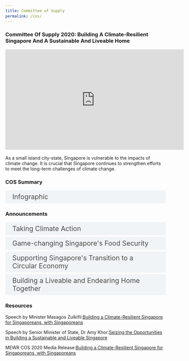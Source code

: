 ```yaml
---
title: Committee of Supply
permalink: /cos/
---
```

<style>

input {
	display: none;
}
label {
	display: block;
	padding: 8px 22px;
	margin: 0 0 5px 0;
	cursor: pointor;
	background: #F0F4F6;
	border-radius: 3px;
	color: #484848;
	transition: ease .5s;
	font-size: 1.5em;
}

label:hover {
	background: #4a96b0;
	color: #FFF;
}

.accordion-content {
	/* background: #E2E5F6; */
	padding: 10px 0px 30px 30px;
	/* border: 1px solid #484848; */
	margin: 0 0 1px 0;
	border-radius: 3px;
}

input + label + .accordion-content {
	display: none;
}

input:checked + label + .accordion-content {
	display: none;
}

input:checked + label + .accordion-content {
	display: block;
}

</style>
<!-- End of accordion -->

<div class="container">


<h3><b>Committee Of Supply 2020: Building A Climate-Resilient Singapore And A Sustainable And Liveable Home</b></h3>

<div class="bp-youtube">  

<iframe width="560" height="315" src="https://www.youtube.com/embed/k_rq9hxDD7I" frameborder="0" allow="accelerometer; autoplay; clipboard-write; encrypted-media; gyroscope; picture-in-picture" allowfullscreen></iframe>  

</div>  

<p>As a small island city-state, Singapore is vulnerable to the impacts of climate change. It is crucial that Singapore continues to strengthen efforts to meet the long-term challenges of climate change.</p>

<h3 id="cos-summary">COS Summary</h3>
<div>
	<input type="checkbox" id="title1"  /><label for="title1">Infographic</label>
	<div class="accordion-content">
        <img src="/news/news-images/press-release-2020-03-04-infographic-mewr-image-1.png" alt="infographic">    
        </div>  
</div>  

<a id="announcements"></a>

<h3>Announcements</h3>
<div>
	<input type="checkbox" id="title2"  /><label for="title2">Taking Climate Action</label>
	<div class="accordion-content">
    <p>We have put in place a comprehensive suite of measures to reduce carbon emissions across all sectors. This includes the implementation of a carbon tax, efforts to improve industrial energy efficiency, and the greening of our transport. We are introducing further measures to mitigate climate change.</p>
    <p>a) <strong>Reducing the emission of hydrofluorocarbons (HFCs)</strong></p>
    <img src="/news/news-images/cos-image-1.jpg" alt="image 1">  
    <p>A package of mitigation measures will be introduced to reduce the emission of hydrofluorocarbons. The proper recovery, reclamation and destruction of spent refrigerants will be mandated, along with restrictions on equipment using HFCs with high global warming potential.</p>  
    <p>b) <strong>Encouraging climate-friendly choices</strong><br>  A S$24.8 million Climate-Friendly Household Package will be introduced to help households living in 1- to 3-room flats purchase energy-efficient appliances and water-efficient shower fittings.</p>  
    <p>c) <strong>Green waterworks</strong></p>  
    <img src="/news/news-images/cos-image-2.jpg" alt="image 2">  
    <p>PUB will be deploying floating solar PV systems at Bedok, Lower Seletar, and Tengeh Reservoirs by 2021. With this, Singapore will be one of the few countries in the world to have 100% green waterworks.</p>  
    <p>d) <strong>Reducing vehicular emissions</strong><br>  To support the shift to cleaner commercial vehicles, a new Commercial Vehicle Emissions Scheme will be introduced for new Light Goods Vehicles. The Early Turnover Scheme (ETS) will also be enhanced to encourage the early turnover of existing pollutive commercial vehicles.</p>  
    <p>e) <strong>Coastal protection</strong></p>
    <img src="/news/news-images/cos-image-3.jpg" alt="image 3">  
    <p>PUB will take on the role of the nation Coastal Protection Agency from April 2020, to lead national efforts across the public and private sector. A Coastal and Flood Protection Fund will be set up within PUB, with an initial funding of $5 billion from the Ministry of Finance.</p>  
  </div>
	<input type="checkbox" id="title3"  /><label for="title3">Game-changing Singapore's Food Security</label>
	<div class="accordion-content">  
    <div class="bp-youtube">  
    <iframe width="560" height="315" src="https://www.youtube.com/embed/Sl2bZOxOR9A" frameborder="0" allow="accelerometer; autoplay; clipboard-write; encrypted-media; gyroscope; picture-in-picture" allowfullscreen></iframe>  
    </div>  
    <p>Climate change is anticipated to affect access to critical resources such as food. To be more resilient against disruptions in our food supply, Singapore is pursuing three strategies:</p>
		<p>(i) further diversifying food import sources;</p>
		<p>(ii) growing food overseas; and</p>
		<p>(iii) increasing local food production.</p>
		<p>We have an ambitious ’30-by-30’ vision — to meet 30 per cent of our nutritional needs with food produced in Singapore, by 2030. We will continue to safeguard food safety in Singapore with the following initiatives.</p>
		<img src="/news/news-images/cos-image-4.jpg" alt="image 4">
    <p><em>Producing Local Food Sustainably</em></p>  
    <p>The Singapore Food Agency (SFA) will study how the larger Lim Chu Kang agriculture area can be planned and developed to enhance food production and reduce the cost of production for farms.</p>
		<p>SFA will also study the expansion of sustainable sea-based fish farming. SFA is working with Enterprise Singapore (ESG) to develop a Clean and Green Standard for urban farms to help local farms brand their products as fresh and grown in cleaner environments. This will help differentiate their products in local and overseas markets.</p>
		<p>To support farms in their productivity-enhancing investments, the Agriculture Productivity Fund (APF) will be extended till the end of 2020. Building on the novel food regulatory framework implemented last year, SFA will establish an international expert working group to provide scientific advice on food safety.</p>
		<p><em>Ensuring Food Safety</em></p>
		<p>To safeguard food safety, food establishments which pose higher food safety risks such as caterers and central kitchens will be required to install CCTVs. Food establishments catering to vulnerable groups such as preschools, kindergartens and nursing homes will be required to maintain food retention samples.</p>
		<p>SFA will introduce a unified framework to license and recognise food establishments. Food establishments with higher food safety assurance will be recognised with longer licence durations.</p>  
    <p><em>Supporting Community Involvement in Urban Farming</em></p>  
    <img src="/news/news-images/cos-image-5.png" alt="image 5">  
    <p>To strengthen community involvement in food security initiatives, SFA will continue to facilitate the expansion of urban rooftop farming in HDB Multi-Storey Car Parks across Singapore.</p>
	</div>
	<input type="checkbox" id="title4"  /><label for="title4">Supporting Singapore's Transition to a Circular Economy</label>
	<div class="accordion-content">  
    <p>The way we produce, consume and dispose in our daily lives has a direct impact on our environment and climate. The Resource Sustainability Act introduced last year established a regulatory framework to address three priority waste streams – packaging waste including plastics, e-waste, and food waste. We will be taking these steps to better manage these waste streams:</p>
		<p><em>Packaging waste including plastics</em></p>
		<p>a) Producers of packaged products will be required to collect their packaging data from 1 July this year, for submission to the National Environment Agency (NEA) early next year. The NEA will partner the industry to develop a joint capability development programme that will support companies in fulfilling their new obligations. </p>
		<p>b) As part of the first phase of the Extended Producer Responsibility (EPR) framework, a Deposit Refund Scheme (DRS) for beverage containers will be implemented by 2022. </p>
		<p>c) NEA is also working with government and industry partners to explore establishing a pilot plant that will help anchor the chemical recycling value chain in Singapore within the next few years. </p>
		<p><em>E-waste</em></p>  
    <img src="/news/news-images/cos-image-6.jpg" alt="image 6">  
    <p>a) NEA will launch a tender to appoint the Producer Responsibility Scheme (PRS) operator, which will take charge of the collection and proper treatment of e-waste in Singapore. The operator will be appointed by the second half of this year.</p>
		<p>b) Two planned recycling facilities by EWR2 and SMC Industrial will be completed by mid-2020 and mid-2022 respectively.</p>
		<p><em>Food waste</em></p>
		<p>a) In consultation with the industry, NEA has finalised the thresholds for premises that will be required to segregate food waste for treatment.</p>
		<p><em>NEWsand</em></p>
		<p>a) NEA plans to launch a Request for Information (RFI) by mid-2020 for a commercial-scale NEWSand production facility</p>
	</div>
	<input type="checkbox" id="title5"  /><label for="title5">Building a Liveable and Endearing Home Together</label>
	<div class="accordion-content">  
    <img src="/news/news-images/cos-image-7.jpg" alt="image 7">  
    <p>As reflected in NEA’s recently launched SG Clean campaign, everyone plays a part in strengthening Singapore’s public health and environmental hygiene. We will be strengthening environmental sanitation controls, as part of measures to build a national culture of keeping clean. </p>
		<p><em>Strengthening environmental sanitation controls</em></p>
		<p>a) The Environmental Public Health Act will be amended to introduce mandatory cleaning standards, including a regime for pro-active routine cleaning and disinfection at prescribed frequencies. The new requirements will be progressively implemented from 2021, starting with higher-risk premises with high footfall and immuno-vulnerable occupants. </p>  
    <p><strong>Supporting and Recognising our Hawkers</strong></p>
		<p>Hawker culture is an integral part of our daily lives, and hawker centres play an important role in society as our community dining rooms. We will continue with our efforts to sustain the hawker trade and support hawkers.</p>
		<p><em>Supporting hawkers during the current COVID-19 situation</em></p>
		<p>a) As part of the Stabilisation and Support Package announced during Budget 2020, a one-month rental waiver, with a minimum sum of $200, will be provided to all stallholders in hawker centres managed by NEA or NEA-appointed hawkers.</p>
		<p>b) The Hawkers’ Productivity Grant (HPG) will be enhanced to include market stalls, and the funding period will be extended to 31 March 2023.</p>
		<p><strong>Higher-value jobs for Singaporeans</strong></p>
		<p>Building a sustainable, liveable and climate-resilient Singapore brings economic opportunities for our industries and enterprises, and creates good jobs for Singaporeans.</p>  
    <img src="/news/news-images/cos-image-8.jpg" alt="image 8">  
    <p>a) Through upskilling and technology adoption, more than 45,000 people will benefit from higher-value jobs in the environmental services, food and water sectors over the next 5 - 10 years.</p>
		<p>b) NEA will be strengthening the competencies of Environmental Control Officers (ECOs) currently engaged at construction sites with improved vocational training.</p>
		<p>c) To strengthen food safety in Singapore, SFA will enhance the training framework for Food Hygiene Officers (FHOs).</p>
		<p>d) SFA will work with the Nanyang Technological University (NTU) this year to launch a post-graduate certificate for urban agri-technology, to equip fresh graduates and working professionals in the agri-food value chain. </p>
		<p>e) TES-B, EWR2 and SMC Industrial’s upcoming e-waste recycling facilities will add another 430 jobs to the industry.</p>
		<p><strong>Driving Sustainability with Singaporeans</strong></p>  
    <img src="/news/news-images/cos-image-9.jpg" alt="image 9">  
    <p>Singaporeans and stakeholders from all sectors of society can contribute to a sustainable and liveable Singapore:</p>
		<p><em>Eco Towns</em></p>
		<p>MEWR and the Ministry of National Development (MND) will work together to strengthen environmental sustainability in HDB towns. We will target to make community touchpoints more sustainable, such as the creation of hawker centres that strive towards zero waste. Community-based programmes encouraging sustainability will be introduced. Indicators for towns to track their progress and benchmark against national sustainability targets will be rolled out. </p>
		<p><em>Establishment of SG Eco Fund and SG Eco Office</em></p>
		<p>To support the co-creation of sustainable initiatives, a $50 million SG Eco Fund will be made available to the people, private and public sectors. An SG Eco Office will also be set up within MEWR to co-ordinate sustainability projects across Singapore.</p>
		<p><em>Citizens’ Workgroups</em></p>
		<p>Two new Citizen’s Workgroups will be convened this year — to discuss ways to increase demand for local produce; and to reduce the excessive use of disposables. Members of the public are invited to register their interest in the workgroup on local produce from 4 March 2020, <a href="https://climategamechanger.sg/cw-localproduce/">here.</a></p>
		<p>Together, we can build a climate-resilient Singapore — for Singaporeans, with Singaporeans.</p>
	</div>
</div>  

<h3>Resources</h3>  
<p>Speech by Minister Masagos Zulkifli:<a href="/resource-room/category/2020-03-04-speech-at-the-committee-of-supply-debate/">Building a Climate-Resilient Singapore for Singaporeans, with Singaporeans</a></p>  
<p>Speech by Senior Minister of State, Dr Amy Khor:<a href="/resource-room/category/2020-03-04-speech-at-the-committee-of-supply-debate-by-dr-amy-khor-senior-minister-of-state-for-env-and-water-resources/">Seizing the Opportunities in Building a Sustainable and Liveable Singapore</a></p>  
<p>MEWR COS 2020 Media Release:<a href="/resource-room/category/2020-03-04-press-release-of-mewr-cos-2020/">Building a Climate-Resilient Singapore for Singaporeans, with Singaporeans</a></p> 

    

<!-- hidden -->
